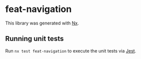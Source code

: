 # feat-navigation

This library was generated with [Nx](https://nx.dev).

## Running unit tests

Run `nx test feat-navigation` to execute the unit tests via [Jest](https://jestjs.io).
